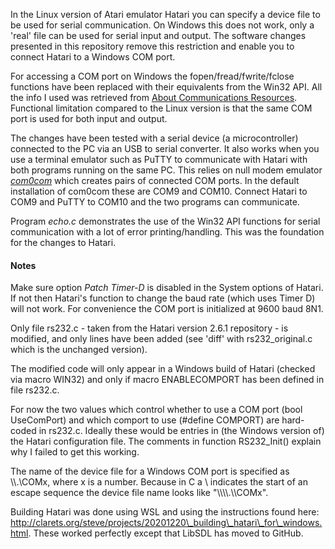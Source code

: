 In the Linux version of Atari emulator Hatari you can specify a device file to be used for serial communication. On Windows this does not work, only a 'real' file can be used for serial input and output. The software changes presented in this repository remove this restriction and enable you to connect Hatari to a Windows COM port.



For accessing a COM port on Windows the fopen/fread/fwrite/fclose functions have been replaced with their equivalents from the Win32 API. All the info I used was retrieved from [About Communications Resources](https://learn.microsoft.com/en-us/windows/win32/devio/about-communications-resources). Functional limitation compared to the Linux version is that the same COM port is used for both input and output.



The changes have been tested with a serial device (a microcontroller) connected to the PC via an USB to serial converter. It also works when you use a terminal emulator such as PuTTY to communicate with Hatari with both programs running on the same PC. This relies on null modem emulator [*com0com*](https://com0com.sourceforge.net/) which creates pairs of connected COM ports. In the default installation of com0com these are COM9 and COM10. Connect Hatari to COM9 and PuTTY to COM10 and the two programs can communicate.



Program *echo.c* demonstrates the use of the Win32 API functions for serial communication with a lot of error printing/handling. This was the foundation for the changes to Hatari.



#### Notes



Make sure option *Patch Timer-D* is disabled in the System options of Hatari. If not then Hatari's function to change the baud rate (which uses Timer D) will not work. For convenience the COM port is initialized at 9600 baud 8N1.



Only file rs232.c - taken from the Hatari version 2.6.1 repository - is modified, and only lines have been added (see 'diff' with rs232_original.c which is the unchanged version).



The modified code will only appear in a Windows build of Hatari (checked via macro WIN32) and only if macro ENABLECOMPORT has been defined in file rs232.c.



For now the two values which control whether to use a COM port (bool UseComPort) and which comport to use (#define COMPORT) are hard-coded in rs232.c. Ideally these would be entries in (the Windows version of) the Hatari configuration file. The comments in function RS232_Init() explain why I failed to get this working.



The name of the device file for a Windows COM port is specified as \\\\.\\COMx, where x is a number. Because in C a \\ indicates the start of an escape sequence the device file name looks like "\\\\\\\\.\\\\COMx".



Building Hatari was done using WSL and using the instructions found here: http://clarets.org/steve/projects/20201220\_building\_hatari\_for\_windows.html. These worked perfectly except that LibSDL has moved to GitHub.
